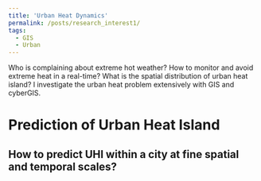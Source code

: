 ```yaml
---
title: 'Urban Heat Dynamics'
permalink: /posts/research_interest1/
tags:
  - GIS
  - Urban
---
```


Who is complaining about extreme hot weather? How to monitor and avoid extreme heat in a real-time? What is the spatial distribution of urban heat island? I investigate the urban heat problem extensively with GIS and cyberGIS.

Prediction of Urban Heat Island
======

How to predict UHI within a city at fine spatial and temporal scales? 
------

